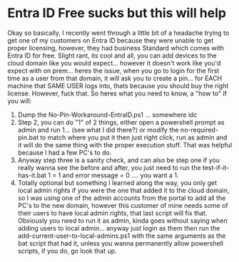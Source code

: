 # Entra ID Free sucks but this will help

Okay so basically, I recently went through a little bit of a headache trying to get one of my customers on Entra ID because they were unable to get proper licensing, however, they had business Standard which comes with Entra ID for free. 
Slight rant, its cool and all, you can add devices to the cloud domain like you would expect... however it doesn't work like you'd expect with on prem... heres the issue, when you go to login for the first time as a user from that 
domain, it will ask you to create a pin... for EACH machine that SAME USER logs into, thats because you should buy the right license. However, fuck that. So heres what you need to know, a "how to" if you will:

1. Dump the No-Pin-Workaround-EntraID.ps1 ... somewhere idc
2. Step 2, you can do "1" of 2 things, either open a powershell prompt as admin and run 1... (see what I did there?) or modify the no-required-pin.bat to match where you put it then just right click, run as admin and it will do the same thing with the proper execution stuff. That was helpful because I had a few PC's to do.
3. Anyway step three is a sanity check, and can also be step one if you really wanna see the before and after, you just need to run the test-if-it-has-it.bat 1 = 1 and error message = 0 .... you want a 1.
4. Totally optional but something I learned along the way, you only get local admin rights if you were the one that added it to the cloud domain, so I was using one of the admin accounts from the portal to add all the PC's to the new domain, however this customer of mine needs some of their users to have local admin rights, that last script will fix that. Obviously you need to run it as admin, kinda goes without saying when adding users to local admin... anyway just login as them then run the add-current-user-to-local-admins.ps1 with the same arguments as the bat script that had it, unless you wanna permanently allow powershell scripts, if you do, go look that up. 
